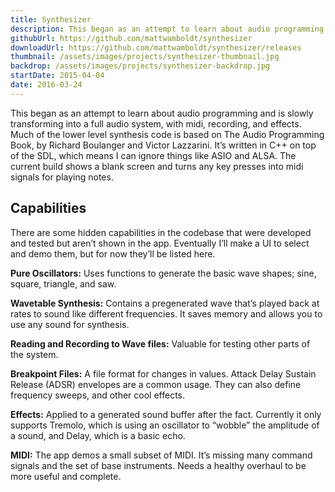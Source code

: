 ```yaml
---
title: Synthesizer
description: This began as an attempt to learn about audio programming and is slowly transforming into a full audio system, with midi, recording, and effects.
githubUrl: https://github.com/mattwamboldt/synthesizer
downloadUrl: https://github.com/mattwamboldt/synthesizer/releases
thumbnail: /assets/images/projects/synthesizer-thumbnail.jpg
backdrop: /assets/images/projects/synthesizer-backdrop.jpg
startDate: 2015-04-04
date: 2016-03-24
---
```

This began as an attempt to learn about audio programming and is slowly transforming into a full audio system, with midi, recording, and effects. Much of the lower level synthesis code is based on The Audio Programming Book, by Richard Boulanger and Victor Lazzarini.  It’s written in C++ on top of the SDL, which means I can ignore things like ASIO and ALSA. The current build shows a blank screen and turns any key presses into midi signals for playing notes.

## Capabilities

There are some hidden capabilities in the codebase that were developed and tested but aren’t shown in the app. Eventually I’ll make a UI to select and demo them, but for now they’ll be listed here.

**Pure Oscillators:** Uses functions to generate the basic wave shapes; sine, square, triangle, and saw.

**Wavetable Synthesis:** Contains a pregenerated wave that’s played back at rates to sound like different frequencies. It saves memory and allows you to use any sound for synthesis.

**Reading and Recording to Wave files:** Valuable for testing other parts of the system.

**Breakpoint Files:** A file format for changes in values. Attack Delay Sustain Release (ADSR) envelopes are a common usage. They can also define frequency sweeps, and other cool effects.

**Effects:** Applied to a generated sound buffer after the fact. Currently it only supports Tremolo, which is using an oscillator to “wobble” the amplitude of a sound, and Delay, which is a basic echo.

**MIDI:** The app demos a small subset of MIDI. It’s missing many command signals and the set of base instruments. Needs a healthy overhaul to be more useful and complete.